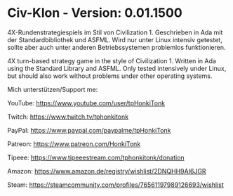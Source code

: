 # Civ-Klon - Version: 0.01.1500
4X-Rundenstrategiespiels im Stil von Civilization 1.
Geschrieben in Ada mit der Standardbibliothek und ASFML. Wird nur unter Linux intensiv getestet, sollte aber auch unter anderen Betriebssystemen problemlos funktionieren.

4X turn-based strategy game in the style of Civilization 1.
Written in Ada using the Standard Library and ASFML. Only tested intensively under Linux, but should also work without problems under other operating systems.

Mich unterstützen/Support me:

YouTube: https://www.youtube.com/user/tpHonkiTonk

Twitch: https://www.twitch.tv/tphonkitonk

PayPal: https://www.paypal.com/paypalme/tpHonkiTonk

Patreon: https://www.patreon.com/HonkiTonk

Tipeee: https://www.tipeeestream.com/tphonkitonk/donation

Amazon: https://www.amazon.de/registry/wishlist/2DNQHH9AI6JGR

Steam: https://steamcommunity.com/profiles/76561197989126693/wishlist